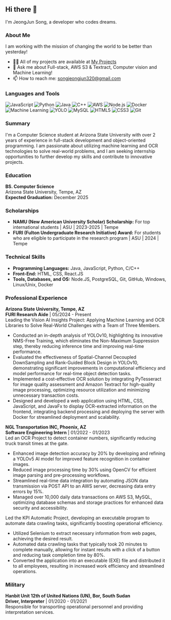 ## Hi there 👋

I'm JeongJun Song, a developer who codes dreams.

### About Me
I am working with the mission of changing the world to be better than yesterday!

- 👨‍💻 All of my projects are available at [My Projects](https://songjeongjun320.github.io/project/)
- 💬 Ask me about Full-stack, AWS S3 & Textract, Computer vision and Machine Learning!
- 📫 How to reach me: songjeongjun320@gmail.com

### Languages and Tools
![JavaScript](https://img.shields.io/badge/JavaScript-F7DF1E?style=for-the-badge&logo=javascript&logoColor=black)
![Python](https://img.shields.io/badge/Python-3776AB?style=for-the-badge&logo=python&logoColor=white)
![Java](https://img.shields.io/badge/Java-007396?style=for-the-badge&logo=java&logoColor=white)
![C++](https://img.shields.io/badge/C++-00599C?style=for-the-badge&logo=cplusplus&logoColor=white)
![AWS](https://img.shields.io/badge/AWS-232F3E?style=for-the-badge&logo=amazon-aws&logoColor=white)
![Node.js](https://img.shields.io/badge/Node.js-339933?style=for-the-badge&logo=nodedotjs&logoColor=white)
![Docker](https://img.shields.io/badge/Docker-2496ED?style=for-the-badge&logo=docker&logoColor=white)
![Machine Learning](https://img.shields.io/badge/Machine%20Learning-FF6F00?style=for-the-badge&logo=machinelearning&logoColor=white)
![YOLO](https://img.shields.io/badge/YOLO-000000?style=for-the-badge&logo=yolo&logoColor=white)
![MySQL](https://img.shields.io/badge/MySQL-4479A1?style=for-the-badge&logo=mysql&logoColor=white)
![HTML5](https://img.shields.io/badge/HTML5-E34F26?style=for-the-badge&logo=html5&logoColor=white)
![CSS3](https://img.shields.io/badge/CSS3-1572B6?style=for-the-badge&logo=css3&logoColor=white)
![Git](https://img.shields.io/badge/Git-F05032?style=for-the-badge&logo=git&logoColor=white)

### Summary
I'm a Computer Science student at Arizona State University with over 2 years of experience in full-stack development and object-oriented programming. I am passionate about utilizing machine learning and OCR technologies to solve real-world problems, and I am seeking internship opportunities to further develop my skills and contribute to innovative projects.

### Education
**BS. Computer Science**  
Arizona State University, Tempe, AZ  
**Expected Graduation:** December 2025

### Scholarships
- **NAMU (New American University Scholar) Scholarship:** For top international students | ASU | 2023-2025 | Tempe
- **FURI (Fulton Undergraduate Research Initiative) Award:** For students who are eligible to participate in the research program | ASU | 2024 | Tempe

<!-- - ![JeongJun's GitHub stats](https://github-readme-stats.vercel.app/api?username=songjeongjun320&show_icons=true&theme=radical) -->

### Technical Skills
- **Programming Languages:** Java, JavaScript, Python, C/C++
- **Front-End:** HTML, CSS, React.JS
- **Tools, Databases, and OS:** Node.JS, PostgreSQL, Git, GitHub, Windows, Linux/Unix, Docker

### Professional Experience
**Arizona State University, Tempe, AZ**  
**FURI Research Aide** | 05/2024 - Present  
Leading the Vision AI Insights Project: Applying Machine Learning and OCR Libraries to Solve Real-World Challenges with a Team of Three Members.

- Conducted an in-depth analysis of YOLOv10, highlighting its innovative NMS-Free Training, which eliminates the Non-Maximum Suppression step, thereby reducing inference time and improving real-time performance.
- Evaluated the effectiveness of Spatial-Channel Decoupled DownSampling and Rank-Guided Block Design in YOLOv10, demonstrating significant improvements in computational efficiency and model performance for real-time object detection tasks.
- Implemented a cost-effective OCR solution by integrating PyTesseract for image quality assessment and Amazon Textract for high-quality image processing, optimizing resource utilization and minimizing unnecessary transaction costs.
- Designed and developed a web application using HTML, CSS, JavaScript, and JavaFx to display OCR-extracted information on the frontend, integrating backend processing and deploying the server with Docker for streamlined deployment and scalability.

**NGL Transportation INC, Phoenix, AZ**  
**Software Engineering Intern** | 01/2022 - 01/2023  
Led an OCR Project to detect container numbers, significantly reducing truck transit times at the gate.

- Enhanced image detection accuracy by 20% by developing and refining a YOLOv5 AI model for improved feature recognition in container images.
- Reduced image processing time by 30% using OpenCV for efficient image parsing and pre-processing workflows.
- Streamlined real-time data integration by automating JSON data transmission via POST API to an AWS server, decreasing data entry errors by 15%.
- Managed over 10,000 daily data transactions on AWS S3, MySQL, optimizing database schemas and storage practices for enhanced data security and accessibility.

Led the KPI Automatic Project, developing an executable program to automate data crawling tasks, significantly boosting operational efficiency.

- Utilized Selenium to extract necessary information from web pages, achieving the desired result.
- Automated data crawling tasks that typically took 20 minutes to complete manually, allowing for instant results with a click of a button and reducing task completion time by 80%.
- Converted the application into an executable (EXE) file and distributed it to all employees, resulting in increased work efficiency and streamlined operations.

### Military
**Hanbit Unit 12th of United Nations (UN), Bor, South Sudan**  
**Driver, Interpreter** | 01/2020 - 01/2021  
Responsible for transporting operational personnel and providing interpretation services.
